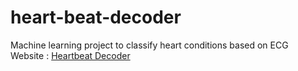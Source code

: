 # heart-beat-decoder
Machine learning project to classify heart conditions based on ECG </br>
Website : [Heartbeat Decoder](https://ecg-heartbeat-decoder.streamlit.app/)
